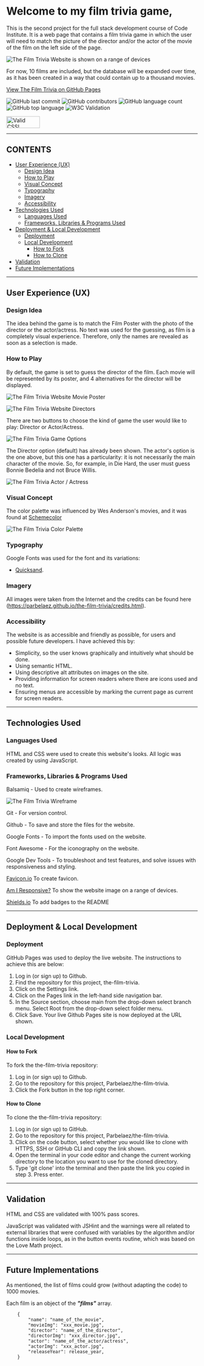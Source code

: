 # Welcome to my film trivia game,

This is the second project for the full stack development course of Code Institute. It is a web page that contains a film trivia game in which the user will need to match the picture of the director and/or the actor of the movie of the film on the left side of the page.

![The Film Trivia Website is shown on a range of devices](./assets/images/Responsiveness.png)

For now, 10 films are included, but the database will be expanded over time, as it has been created in a way that could contain up to a thousand movies.

[View The Film Trivia on GitHub Pages](https://parbelaez.github.io/the-film-trivia/)

![GitHub last commit](https://img.shields.io/github/last-commit/Parbelaez/the-film-trivia?color=red)
![GitHub contributors](https://img.shields.io/github/contributors/Parbelaez/the-film-trivia?color=orange)
![GitHub language count](https://img.shields.io/github/languages/count/Parbelaez/the-film-trivia?color=yellow)
![GitHub top language](https://img.shields.io/github/languages/top/Parbelaez/the-film-trivia?color=green)
![W3C Validation](https://img.shields.io/w3c-validation/html?color=blueviolet&targetUrl=https%3A%2F%2Fparbelaez.github.io/the-film-trivia/
)
<p>
    <a href="https://jigsaw.w3.org/css-validator/check/referer">
        <img style="border:0;width:88px;height:31px"
            src="https://jigsaw.w3.org/css-validator/images/vcss-blue"
            alt="Valid CSS!" />
    </a>
</p>

- - -

## CONTENTS

* [User Experience (UX)](#User-Experience-(UX))
    * [Design Idea](#design-idea)
    * [How to Play](#how-to-play)
    * [Visual Concept](#visual-concept)
    * [Typography](#typography)
    * [Imagery](#imagery)
    * [Accessibility](#accessibility)
* [Technologies Used](#technologies-used)
    * [Languages Used](#languages-used)
    * [Frameworks, Libraries & Programs Used](#Frameworks,-Libraries-&-Programs-Used)
* [Deployment & Local Development](#deployment--local-development)
    * [Deployment](#deployment)
    * [Local Development](#local-development)
        * [How to Fork](#how-to-fork)
        * [How to Clone](#how-to-clone)
* [Validation](#validation)
* [Future Implementations](#Future-Implementations)

---

## User Experience (UX)

### Design Idea

The idea behind the game is to match the Film Poster with the photo of the director or the actor/actress. No text was used for the guessing, as film is a completely visual experience. Therefore, only the names are revealed as soon as a selection is made.

### How to Play

By default, the game is set to guess the director of the film. Each movie will be represented by its poster, and 4 alternatives for the director will be displayed.


![The Film Trivia Website Movie Poster](./assets/images/MoviePoster.png)

![The Film Trivia Website Directors](./assets/images/DirectorOptions.png)

There are two buttons to choose the kind of game the user would like to play: Director or Actor/Actress.

![The Film Trivia Game Options](./assets/images/GameOptions.png)

The Director option (default) has already been shown. The actor's option is the one above, but this one has a particularity: it is not necessarily the main character of the movie. So, for example, in Die Hard, the user must guess Bonnie Bedelia and not Bruce Willis.

![The Film Trivia Actor / Actress](./assets/images/DieHard_actress.png)

### Visual Concept

The color palette was influenced by Wes Anderson's movies, and it was found at [Schemecolor](https://www.schemecolor.com/retro-hollywood.php)

![The Film Trivia Color Palette](./assets/images/ColorPalette.png)

### Typography

Google Fonts was used for the font and its variations:

* [Quicksand](https://fonts.google.com/share?selection.family=Quicksand:wght@300;500).

### Imagery

All images were taken from the Internet and the credits can be found here (https://parbelaez.github.io/the-film-trivia/credits.html).


### Accessibility

The website is as accessible and friendly as possible, for users and possible future developers. I have achieved this by:

* Simplicity, so the user knows graphically and intuitively what should be done.
* Using semantic HTML.
* Using descriptive alt attributes on images on the site.
* Providing information for screen readers where there are icons used and no text.
* Ensuring menus are accessible by marking the current page as current for screen readers.

- - -

## Technologies Used


### Languages Used

HTML and CSS were used to create this website's looks.
All logic was created by using JavaScript.


### Frameworks, Libraries & Programs Used

Balsamiq - Used to create wireframes.

![The Film Trivia Wireframe](./assets/images/Balsamiq.png)

Git - For version control.

Github - To save and store the files for the website.

Google Fonts - To import the fonts used on the website.

Font Awesome - For the iconography on the website.

Google Dev Tools - To troubleshoot and test features, and solve issues with responsiveness and styling.

[Favicon.io](https://favicon.io/) To create favicon.

[Am I Responsive?](http://ami.responsivedesign.is/) To show the website image on a range of devices.

[Shields.io](https://shields.io/) To add badges to the README

- - -

## Deployment & Local Development

### Deployment

GitHub Pages was used to deploy the live website. The instructions to achieve this are below:

1. Log in (or sign up) to Github.
2. Find the repository for this project, the-film-trivia.
3. Click on the Settings link.
4. Click on the Pages link in the left-hand side navigation bar.
5. In the Source section, choose main from the drop-down select branch menu. Select Root from the drop-down select folder menu.
6. Click Save. Your live Github Pages site is now deployed at the URL shown.

### Local Development

#### How to Fork

To fork the the-film-trivia repository:

1. Log in (or sign up) to Github.
2. Go to the repository for this project, Parbelaez/the-film-trivia.
3. Click the Fork button in the top right corner.

#### How to Clone

To clone the the-film-trivia repository:

1. Log in (or sign up) to GitHub.
2. Go to the repository for this project, Parbelaez/the-film-trivia.
3. Click on the code button, select whether you would like to clone with HTTPS, SSH or GitHub CLI and copy the link shown.
4. Open the terminal in your code editor and change the current working directory to the location you want to use for the cloned directory.
5. Type 'git clone' into the terminal and then paste the link you copied in step 3. Press enter.

- - -

## Validation

HTML and CSS are validated with 100% pass scores.

JavaScript was validated with JSHint and the warnings were all related to external libraries that were confused with variables by the algorithm and/or functions inside loops, as in the button events routine, which was based on the Love Math project.

- - -

## Future Implementations

As mentioned, the list of films could grow (without adapting the code) to 1000 movies.

Each film is an object of the ***"films"*** array.

```
    {
        "name": "name_of_the_movie",
        "movieImg": "xxx_movie.jpg",
        "director": "name_of_the_director",
        "directorImg": "xxx_director.jpg",
        "actor": "name_of_the_actor/actress",
        "actorImg": "xxx_actor.jpg",
        "releaseYear": release_year,
    }
```


